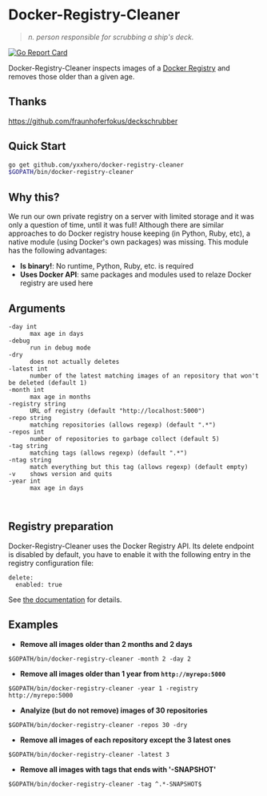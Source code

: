 # Docker-Registry-Cleaner
> *n. person responsible for scrubbing a ship's deck.*

[![Go Report Card](https://goreportcard.com/badge/github.com/yxxhero/docker-registry-cleane)](https://goreportcard.com/report/github.com/yxxhero/docker-registry-cleaner)

Docker-Registry-Cleaner inspects images of a [Docker Registry](https://docs.docker.com/registry/) and removes those older than a given age.

## Thanks
https://github.com/fraunhoferfokus/deckschrubber

## Quick Start

```bash
go get github.com/yxxhero/docker-registry-cleaner
$GOPATH/bin/docker-registry-cleaner
```

## Why this?
We run our own private registry on a server with limited storage and it was only a question of time, until it was full! Although there are similar approaches to do Docker registry house keeping (in Python, Ruby, etc), a native module (using Docker's own packages) was missing. This module has the following advantages:

* **Is binary!**: No runtime, Python, Ruby, etc. is required
* **Uses Docker API**: same packages and modules used to relaze Docker registry are used here

## Arguments
```
-day int
      max age in days
-debug
      run in debug mode      
-dry
      does not actually deletes
-latest int
      number of the latest matching images of an repository that won't be deleted (default 1)      
-month int
      max age in months
-registry string
      URL of registry (default "http://localhost:5000")
-repo string
      matching repositories (allows regexp) (default ".*")      
-repos int
      number of repositories to garbage collect (default 5)
-tag string
      matching tags (allows regexp) (default ".*")      
-ntag string
      match everything but this tag (allows regexp) (default empty)
-v    shows version and quits
-year int
      max age in days
      
      
```

## Registry preparation
Docker-Registry-Cleaner uses the Docker Registry API. 
Its delete endpoint is disabled by default, you have to enable it with the following entry in the registry configuration file: 

```
delete:
  enabled: true
```

See [the documentation](https://github.com/docker/distribution/blob/master/docs/configuration.md#delete) for details. 

## Examples

* **Remove all images older than 2 months and 2 days**

```
$GOPATH/bin/docker-registry-cleaner -month 2 -day 2
```

* **Remove all images older than 1 year from `http://myrepo:5000`**

```
$GOPATH/bin/docker-registry-cleaner -year 1 -registry http://myrepo:5000
```

* **Analyize (but do not remove) images of 30 repositories**

```
$GOPATH/bin/docker-registry-cleaner -repos 30 -dry
```

* **Remove all images of each repository except the 3 latest ones**

```
$GOPATH/bin/docker-registry-cleaner -latest 3 
```

* **Remove all images with tags that ends with '-SNAPSHOT'**

```
$GOPATH/bin/docker-registry-cleaner -tag ^.*-SNAPSHOT$ 
```
